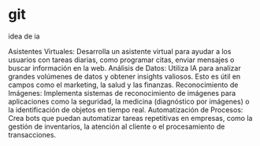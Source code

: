 # git
idea de ia

Asistentes Virtuales: Desarrolla un asistente virtual para ayudar a los usuarios con tareas diarias, como programar citas, enviar mensajes o buscar información en la web.
Análisis de Datos: Utiliza IA para analizar grandes volúmenes de datos y obtener insights valiosos. Esto es útil en campos como el marketing, la salud y las finanzas.
Reconocimiento de Imágenes: Implementa sistemas de reconocimiento de imágenes para aplicaciones como la seguridad, la medicina (diagnóstico por imágenes) o la identificación de objetos en tiempo real.
Automatización de Procesos: Crea bots que puedan automatizar tareas repetitivas en empresas, como la gestión de inventarios, la atención al cliente o el procesamiento de transacciones.
